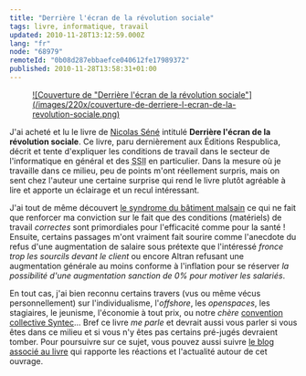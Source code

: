 ```yaml
---
title: "Derrière l'écran de la révolution sociale"
tags: livre, informatique, travail
updated: 2010-11-28T13:12:59.000Z
lang: "fr"
node: "68979"
remoteId: "0b08d287ebbaefce040612fe17989372"
published: 2010-11-28T13:58:31+01:00
---
```

<figure class="object-left"><a href="/images/couverture-de-derriere-l-ecran-de-la-revolution-sociale.png">![Couverture de "Derrière l'écran de la révolution sociale"](/images/220x/couverture-de-derriere-l-ecran-de-la-revolution-sociale.png)
</a></figure>


J'ai acheté et lu le livre de [Nicolas Séné](http://twitter.com/#!/NicoSene) intitulé **Derrière l'écran de la révolution sociale**.&nbsp;Ce livre,&nbsp;paru dernièrement aux Éditions Respublica, décrit et tente d'expliquer les conditions de travail dans le secteur de l'informatique en général et des <abbr title="Société de Service en Ingéniérie Informatique">SSII</abbr>  en particulier. Dans la mesure où je travaille dans ce milieu, peu de points m'ont réellement surpris,&nbsp;mais on sent chez l'auteur une certaine surprise qui rend le livre plutôt agréable à lire et apporte un éclairage et un recul intéressant.


J'ai tout de même découvert [le syndrome du bâtiment malsain](http://fr.wikipedia.org/wiki/Syndrome_du_b%C3%A2timent_malsain) ce qui ne fait que renforcer ma conviction sur le fait que des conditions (matériels) de travail *correctes* sont primordiales pour l'efficacité comme pour la santé ! Ensuite, certains passages m'ont vraiment fait sourire comme l'anecdote du refus d'une augmentation de salaire sous prétexte que l'intéressé *fronce trop les sourcils devant le client* ou encore Altran refusant une augmentation générale au moins conforme à l'inflation pour se réserver *la possibilité d'une augmentation sanction de 0% pour motiver les salariés*.


En tout cas, j'ai bien reconnu certains travers (vus ou même vécus personnellement) sur l'individualisme, l'*offshore*, les *openspaces*, les stagiaires, le jeunisme, l'économie à tout prix, ou notre *chère&nbsp;*[convention collective Syntec](http://www.syntec.fr/content/view/10/16/)... Bref ce livre *me parle* et devrait aussi vous parler si vous êtes dans ce&nbsp;milieu&nbsp;et si vous n'y êtes pas certains pré-jugés devraient tomber. Pour poursuivre sur ce sujet, vous pouvez aussi suivre [le blog associé au livre](http://revolutionsociale.wordpress.com/) qui rapporte les réactions et l'actualité autour de cet ouvrage.

